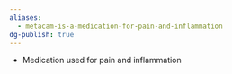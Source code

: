 ```yaml
---
aliases:
  - metacam-is-a-medication-for-pain-and-inflammation
dg-publish: true
---
```


- Medication used for pain and inflammation